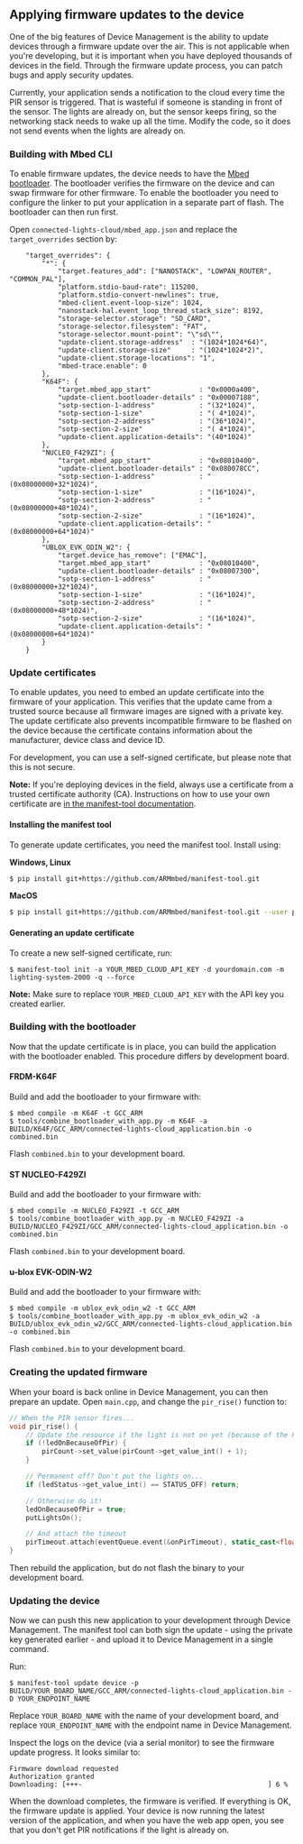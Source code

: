 ## Applying firmware updates to the device

One of the big features of Device Management is the ability to update devices through a firmware update over the air. This is not applicable when you're developing, but it is important when you have deployed thousands of devices in the field. Through the firmware update process, you can patch bugs and apply security updates.

Currently, your application sends a notification to the cloud every time the PIR sensor is triggered. That is wasteful if someone is standing in front of the sensor. The lights are already on, but the sensor keeps firing, so the networking stack needs to wake up all the time. Modify the code, so it does not send events when the lights are already on.

### Building with Mbed CLI

To enable firmware updates, the device needs to have the [Mbed bootloader](https://github.com/armmbed/mbed-bootloader). The bootloader verifies the firmware on the device and can swap firmware for other firmware. To enable the bootloader you need to configure the linker to put your application in a separate part of flash. The bootloader can then run first.

Open `connected-lights-cloud/mbed_app.json` and replace the `target_overrides` section by:

```
    "target_overrides": {
        "*": {
            "target.features_add": ["NANOSTACK", "LOWPAN_ROUTER", "COMMON_PAL"],
            "platform.stdio-baud-rate": 115200,
            "platform.stdio-convert-newlines": true,
            "mbed-client.event-loop-size": 1024,
            "nanostack-hal.event_loop_thread_stack_size": 8192,
            "storage-selector.storage": "SD_CARD",
            "storage-selector.filesystem": "FAT",
            "storage-selector.mount-point": "\"sd\"",
            "update-client.storage-address"  : "(1024*1024*64)",
            "update-client.storage-size"     : "(1024*1024*2)",
            "update-client.storage-locations": "1",
            "mbed-trace.enable": 0
        },
        "K64F": {
            "target.mbed_app_start"            : "0x0000a400",
            "update-client.bootloader-details" : "0x00007188",
            "sotp-section-1-address"           : "(32*1024)",
            "sotp-section-1-size"              : "( 4*1024)",
            "sotp-section-2-address"           : "(36*1024)",
            "sotp-section-2-size"              : "( 4*1024)",
            "update-client.application-details": "(40*1024)"
        },
        "NUCLEO_F429ZI": {
            "target.mbed_app_start"            : "0x08010400",
            "update-client.bootloader-details" : "0x080078CC",
            "sotp-section-1-address"           : "(0x08000000+32*1024)",
            "sotp-section-1-size"              : "(16*1024)",
            "sotp-section-2-address"           : "(0x08000000+48*1024)",
            "sotp-section-2-size"              : "(16*1024)",
            "update-client.application-details": "(0x08000000+64*1024)"
        },
        "UBLOX_EVK_ODIN_W2": {
            "target.device_has_remove": ["EMAC"],
            "target.mbed_app_start"            : "0x08010400",
            "update-client.bootloader-details" : "0x08007300",
            "sotp-section-1-address"           : "(0x08000000+32*1024)",
            "sotp-section-1-size"              : "(16*1024)",
            "sotp-section-2-address"           : "(0x08000000+48*1024)",
            "sotp-section-2-size"              : "(16*1024)",
            "update-client.application-details": "(0x08000000+64*1024)"
        }
    }
```

### Update certificates

To enable updates, you need to embed an update certificate into the firmware of your application. This verifies that the update came from a trusted source because all firmware images are signed with a private key. The update certificate also prevents incompatible firmware to be flashed on the device because the certificate contains information about the manufacturer, device class and device ID.

For development, you can use a self-signed certificate, but please note that this is not secure.

<span class="notes">**Note:** If you're deploying devices in the field, always use a certificate from a trusted certificate authority (CA). Instructions on how to use your own certificate are [in the manifest-tool documentation](/docs/v1.2/mbed-cloud-management/update-manifest-creation.html#quick-start).</span>

#### Installing the manifest tool

To generate update certificates, you need the manifest tool. Install using:

**Windows, Linux**

```bash
$ pip install git+https://github.com/ARMmbed/manifest-tool.git
```

**MacOS**

```bash
$ pip install git+https://github.com/ARMmbed/manifest-tool.git --user python
```

#### Generating an update certificate

To create a new self-signed certificate, run:

```
$ manifest-tool init -a YOUR_MBED_CLOUD_API_KEY -d yourdomain.com -m lighting-system-2000 -q --force
```

**Note:** Make sure to replace `YOUR_MBED_CLOUD_API_KEY` with the API key you created earlier.

### Building with the bootloader

Now that the update certificate is in place, you can build the application with the bootloader enabled. This procedure differs by development board.

#### FRDM-K64F

Build and add the bootloader to your firmware with:

```
$ mbed compile -m K64F -t GCC_ARM
$ tools/combine_bootloader_with_app.py -m K64F -a BUILD/K64F/GCC_ARM/connected-lights-cloud_application.bin -o combined.bin
```

Flash `combined.bin` to your development board.

#### ST NUCLEO-F429ZI

Build and add the bootloader to your firmware with:

```
$ mbed compile -m NUCLEO_F429ZI -t GCC_ARM
$ tools/combine_bootloader_with_app.py -m NUCLEO_F429ZI -a BUILD/NUCLEO_F429ZI/GCC_ARM/connected-lights-cloud_application.bin -o combined.bin
```

Flash `combined.bin` to your development board.

#### u-blox EVK-ODIN-W2

Build and add the bootloader to your firmware with:

```
$ mbed compile -m ublox_evk_odin_w2 -t GCC_ARM
$ tools/combine_bootloader_with_app.py -m ublox_evk_odin_w2 -a BUILD/ublox_evk_odin_w2/GCC_ARM/connected-lights-cloud_application.bin -o combined.bin
```

Flash `combined.bin` to your development board.

### Creating the updated firmware

When your board is back online in Device Management, you can then prepare an update. Open `main.cpp`, and change the `pir_rise()` function to:

```cpp
// When the PIR sensor fires...
void pir_rise() {
    // Update the resource if the light is not on yet (because of the PIR sensor)
    if (!ledOnBecauseOfPir) {
        pirCount->set_value(pirCount->get_value_int() + 1);
    }

    // Permanent off? Don't put the lights on...
    if (ledStatus->get_value_int() == STATUS_OFF) return;

    // Otherwise do it!
    ledOnBecauseOfPir = true;
    putLightsOn();

    // And attach the timeout
    pirTimeout.attach(eventQueue.event(&onPirTimeout), static_cast<float>(ledTimeout->get_value_int()));
}
```

Then rebuild the application, but do not flash the binary to your development board.

### Updating the device

Now we can push this new application to your development through Device Management. The manifest tool can both sign the update - using the private key generated earlier - and upload it to Device Management in a single command.

Run:

```
$ manifest-tool update device -p BUILD/YOUR_BOARD_NAME/GCC_ARM/connected-lights-cloud_application.bin -D YOUR_ENDPOINT_NAME
```

Replace `YOUR_BOARD_NAME` with the name of your development board, and replace `YOUR_ENDPOINT_NAME` with the endpoint name in Device Management.

Inspect the logs on the device (via a serial monitor) to see the firmware update progress. It looks similar to:

```
Firmware download requested
Authorization granted
Downloading: [+++-                                              ] 6 %
```

When the download completes, the firmware is verified. If everything is OK, the firmware update is applied. Your device is now running the latest version of the application, and when you have the web app open, you see that you don't get PIR notifications if the light is already on.
